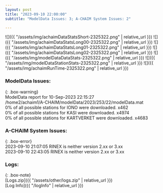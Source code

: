 ```yaml
---
layout: post
title: "2023-09-10 22:00:00"
subtitle: "ModelData Issues: 3; A-CHAIM System Issues: 2"

---
```


![]({{ "/assets/img/achaimDataStatsShort-2325322.png" | relative_url }})
![]({{ "/assets/img/achaimDataStatsLong00-2325322.png" | relative_url }})
![]({{ "/assets/img/achaimDataStatsLong01-2325322.png" | relative_url }})
![]({{ "/assets/img/achaimDataStatsLong02-2325322.png" | relative_url }})
![]({{ "/assets/img/modelDataDataStats-2325322.png" | relative_url }})
![]({{ "/assets/img/modelDataStationStats-2325322.png" | relative_url }})
![]({{ "/assets/img/achaimRunTime-2325322.png" | relative_url }})


### ModelData Issues:  
  
{: .box-warning}  
 ModelData report for 10-Sep-2023 22:15:27   
 /home2/achaim1/A-CHAIM/modelData/2023/253/22/modelData.mat   
 0% of all possible stations for IONO were downloaded. x462   
 0% of all possible stations for KASI were downloaded. x4974   
 0% of all possible stations for KARTVERKET were downloaded. x4683   
  
### A-CHAIM System Issues:  
  
{: .box-error}  
2023-09-10 21:07:05 RINEX is neither version 2.xx or 3.xx  
2023-09-10 22:43:05 RINEX is neither version 2.xx or 3.xx  

### Logs:  
  
{: .box-note}  
[Logs.zip]({{ "/assets/other/logs.zip" | relative_url }})  
[Log Info]({{ "/logInfo" | relative_url }})  
